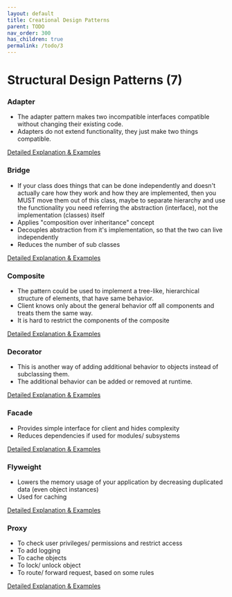 ```yaml
---
layout: default
title: Creational Design Patterns
parent: TODO
nav_order: 300
has_children: true
permalink: /todo/3
---
```


# Structural Design Patterns (7)

### Adapter
* The adapter pattern makes two incompatible interfaces compatible without changing their existing code.
* Adapters do not extend functionality, they just make two things compatible.

[Detailed Explanation & Examples](https://github.com/Iretha/ebook-design-patterns/blob/master/src/com/smdev/gof/structural/adapter)

### Bridge
* If your class does things that can be done independently and doesn't actually care how they work and 
how they are implemented, then you MUST move them out of this class, maybe to separate hierarchy 
and use the functionality you need referring the abstraction (interface), not the implementation (classes) itself
* Applies "composition over inheritance" concept
* Decouples abstraction from it's implementation, so that the two can live independently
* Reduces the number of sub classes

[Detailed Explanation & Examples](https://github.com/Iretha/ebook-design-patterns/blob/master/src/com/smdev/gof/structural/bridge)

### Composite
* The pattern could be used to implement a tree-like, hierarchical structure of elements, that have same behavior. 
* Client knows only about the general behavior off all components and treats them the same way.
* It is hard to restrict the components of the composite

[Detailed Explanation & Examples](https://github.com/Iretha/ebook-design-patterns/blob/master/src/com/smdev/gof/structural/composite)

### Decorator
* This is another way of adding additional behavior to objects instead of subclassing them.
* The additional behavior can be added or removed at runtime.

[Detailed Explanation & Examples](https://github.com/Iretha/ebook-design-patterns/blob/master/src/com/smdev/gof/structural/decorator)

### Facade
* Provides simple interface for client and hides complexity
* Reduces dependencies if used for modules/ subsystems

[Detailed Explanation & Examples](https://github.com/Iretha/ebook-design-patterns/blob/master/src/com/smdev/gof/structural/facade)

### Flyweight
* Lowers the memory usage of your application by decreasing duplicated data (even object instances)
* Used for caching

[Detailed Explanation & Examples](https://github.com/Iretha/ebook-design-patterns/blob/master/src/com/smdev/gof/structural/flyweight)

### Proxy
* To check user privileges/ permissions and restrict access
* To add logging
* To cache objects
* To lock/ unlock object
* To route/ forward request, based on some rules

[Detailed Explanation & Examples](https://github.com/Iretha/ebook-design-patterns/blob/master/src/com/smdev/gof/structural/proxy)

